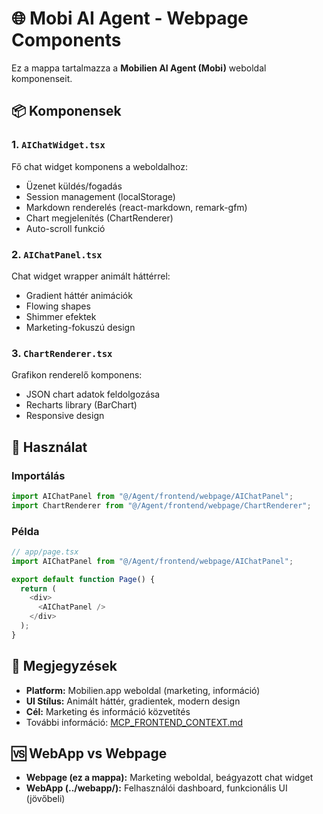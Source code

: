 # 🌐 Mobi AI Agent - Webpage Components

Ez a mappa tartalmazza a **Mobilien AI Agent (Mobi)** weboldal komponenseit.

## 📦 Komponensek

### 1. `AIChatWidget.tsx`
Fő chat widget komponens a weboldalhoz:
- Üzenet küldés/fogadás
- Session management (localStorage)
- Markdown renderelés (react-markdown, remark-gfm)
- Chart megjelenítés (ChartRenderer)
- Auto-scroll funkció

### 2. `AIChatPanel.tsx`
Chat widget wrapper animált háttérrel:
- Gradient háttér animációk
- Flowing shapes
- Shimmer efektek
- Marketing-fokuszú design

### 3. `ChartRenderer.tsx`
Grafikon renderelő komponens:
- JSON chart adatok feldolgozása
- Recharts library (BarChart)
- Responsive design

## 🔗 Használat

### Importálás
```typescript
import AIChatPanel from "@/Agent/frontend/webpage/AIChatPanel";
import ChartRenderer from "@/Agent/frontend/webpage/ChartRenderer";
```

### Példa
```typescript
// app/page.tsx
import AIChatPanel from "@/Agent/frontend/webpage/AIChatPanel";

export default function Page() {
  return (
    <div>
      <AIChatPanel />
    </div>
  );
}
```

## 📝 Megjegyzések

- **Platform:** Mobilien.app weboldal (marketing, információ)
- **UI Stílus:** Animált háttér, gradientek, modern design
- **Cél:** Marketing és információ közvetítés
- További információ: [MCP_FRONTEND_CONTEXT.md](../MCP_FRONTEND_CONTEXT.md)

## 🆚 WebApp vs Webpage

- **Webpage (ez a mappa):** Marketing weboldal, beágyazott chat widget
- **WebApp (../webapp/):** Felhasználói dashboard, funkcionális UI (jövőbeli)

